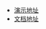 - [演示地址](https://ajiho.gitee.io/bootstrap-admin)
- [文档地址](https://ajiho.gitee.io/bootstrap-admin/docs)



